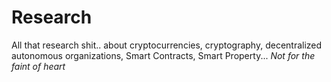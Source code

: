 Research
========

All that research shit.. about cryptocurrencies, cryptography, decentralized autonomous organizations, Smart Contracts, Smart Property...
*Not for the faint of heart*
